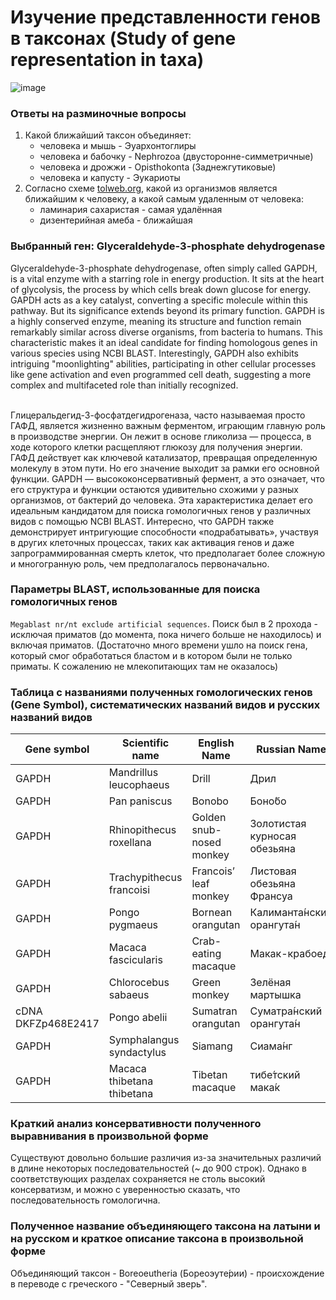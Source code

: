 # Изучение представленности генов в таксонах (Study of gene representation in taxa)
![image](https://github.com/benmasud/nsu-bio-informatics-1/assets/69720999/fc6f04b2-4c92-4755-bd19-8d1e7bb044c4)

### Ответы на разминочные вопросы
1. Какой ближайший таксон объединяет:
   - человека и мышь - Эуархонтоглиры
   - человека и бабочку - Nephrozoa (двусторонне-симметричные)
   - человека и дрожжи - Opisthokonta (Заднежгутиковые)
   - человека и капусту - Эукариоты
2. Согласно схеме [tolweb.org](http://tolweb.org/Eukaryotes/3), какой из организмов является ближайшим к человеку, а какой самым удаленным от человека:
   - ламинария сахаристая - самая удалённая
   - дизентерийная амеба - ближайшая

### Выбранный ген: Glyceraldehyde-3-phosphate dehydrogenase
Glyceraldehyde-3-phosphate dehydrogenase, often simply called GAPDH, is a vital enzyme with a starring role in energy production. It sits at the heart of glycolysis, the process by which cells break down glucose for energy. GAPDH acts as a key catalyst, converting a specific molecule within this pathway. But its significance extends beyond its primary function. GAPDH is a highly conserved enzyme, meaning its structure and function remain remarkably similar across diverse organisms, from bacteria to humans. This characteristic makes it an ideal candidate for finding homologous genes in various species using NCBI BLAST. Interestingly, GAPDH also exhibits intriguing "moonlighting" abilities, participating in other cellular processes like gene activation and even programmed cell death, suggesting a more complex and multifaceted role than initially recognized.

<br>
Глицеральдегид-3-фосфатдегидрогеназа, часто называемая просто ГАФД, является жизненно важным ферментом, играющим главную роль в производстве энергии. Он лежит в основе гликолиза — процесса, в ходе которого клетки расщепляют глюкозу для получения энергии. ГАФД действует как ключевой катализатор, превращая определенную молекулу в этом пути. Но его значение выходит за рамки его основной функции. GAPDH — высококонсервативный фермент, а это означает, что его структура и функции остаются удивительно схожими у разных организмов, от бактерий до человека. Эта характеристика делает его идеальным кандидатом для поиска гомологичных генов у различных видов с помощью NCBI BLAST. Интересно, что GAPDH также демонстрирует интригующие способности «подрабатывать», участвуя в других клеточных процессах, таких как активация генов и даже запрограммированная смерть клеток, что предполагает более сложную и многогранную роль, чем предполагалось первоначально.


### Параметры BLAST, использованные для поиска гомологичных генов
`Megablast nr/nt exclude artificial sequences`. Поиск был в 2 прохода - исключая приматов (до момента, пока ничего больше не находилось) и включая приматов.
(Достаточно много времени ушло на поиск гена, который смог обработаться бластом и в котором были не только приматы. К сожалению не млекопитающих там не оказалось)

### Таблица с названиями полученных гомологических генов (Gene Symbol), систематических названий видов и русских названий видов

<table>
  <thead>
    <tr>
      <th>Gene symbol</th>
      <th>Scientific name</th>
      <th>English Name</th>
      <th>Russian Name</th>
      <th>Query Cover</th>
      <th>Total Score</th>
    </tr>
  </thead>
  <tbody>
    <tr>
      <td>GAPDH</td>
      <td>Mandrillus leucophaeus </td>
      <td>Drill</td>
      <td>Дрил </td>
      <td>60%</td>
      <td>3628</td>
    </tr>
    <tr>
      <td>GAPDH</td>
      <td>Pan paniscus</td>
      <td>Bonobo </td>
      <td>Боно́бо</td>
      <td>36%</td>
      <td>2614</td>
    </tr>
    <tr>
       <td>GAPDH</td>
       <td>Rhinopithecus roxellana </td>
      <td>Golden snub-nosed monkey</td>
      <td>Золотистая курносая обезьяна</td>
      <td>32%</td>
      <td>2158</td>
    </tr>
    <tr>
       <td>GAPDH</td>
       <td>Trachypithecus francoisi </td>
      <td>Francois’ leaf monkey</td>
      <td>Листовая обезьяна Франсуа</td>
      <td>32%</td>
      <td>2205</td>
    </tr>
    <tr>
       <td>GAPDH</td>
      <td>Pongo pygmaeus</td>
      <td>Bornean orangutan</td>
      <td>Калиманта́нский орангута́н</td>
      <td>32%</td>
      <td>2272</td>
    </tr>
    <tr>
       <td>GAPDH</td>
      <td>Macaca fascicularis </td>
      <td>Crab-eating macaque</td>
      <td>Макак-крабоед</td>
      <td>34%</td>
      <td>2258</td>
    </tr>
    <tr>
       <td>GAPDH</td>
      <td>Chlorocebus sabaeus </td>
      <td>Green monkey</td>
      <td>Зелёная мартышка</td>
      <td>32%</td>
      <td>2187</td>
    </tr>
    <tr>
      <td>cDNA DKFZp468E2417 </td>
      <td>Pongo abelii  </td>
      <td>Sumatran orangutan</td>
      <td>Суматра́нский орангута́н </td>
      <td>32%</td>
      <td>2266</td>
    </tr>
    <tr>
      <td>GAPDH</td>
      <td>Symphalangus syndactylus </td>
      <td>Siamang</td>
      <td>Сиама́нг </td>
      <td>32%</td>
      <td>2273</td>
    </tr>
    <tr>
      <td>GAPDH</td>
      <td>Macaca thibetana thibetana </td>
      <td>Tibetan macaque</td>
      <td>тибе́тский мака́к</td>
      <td>34%</td>
      <td>2252</td>
    </tr>
  </tbody>
</table>

### Краткий анализ консервативности полученного выравнивания в произвольной форме
Существуют довольно большие различия из-за значительных различий в длине некоторых последовательностей (~ до 900 строк). Однако в соответствующих разделах сохраняется не столь высокий консерватизм, и можно с уверенностью сказать, что последовательность гомологична.
### Полученное название объединяющего таксона на латыни и на русском и краткое описание таксона в произвольной форме
Объединяющий таксон - Boreoeutheria (Бореоэуте́рии) - происхождение в переводе с греческого - "Северный зверь".
